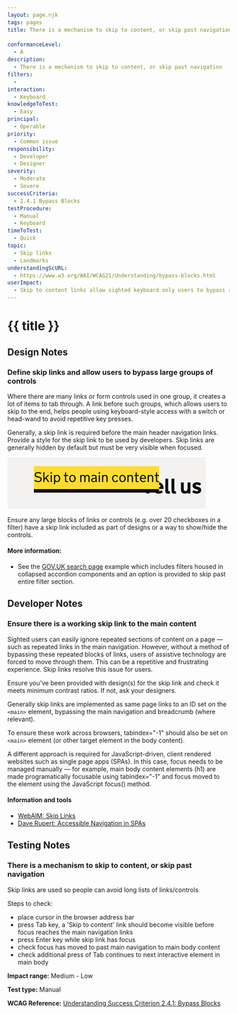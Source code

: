 ```yaml
---
layout: page.njk
tags: pages
title: There is a mechanism to skip to content, or skip past navigation

conformanceLevel:
  - A
description:
  - There is a mechanism to skip to content, or skip past navigation
filters:
  -
interaction:
  - Keyboard
knowledgeToTest:
  - Easy
principal:
  - Operable
priority:
  - Common issue
responsibility:
  - Developer
  - Designer
severity:
  - Moderate
  - Severe
successCriteria:
  - 2.4.1 Bypass Blocks
testProcedure:
  - Manual
  - Keyboard
timeToTest:
  - Quick
topic:
  - Skip links
  - Landmarks
understandingScURL:
  - https://www.w3.org/WAI/WCAG21/Understanding/bypass-blocks.html
userImpact:
  - Skip to content links allow sighted keyboard only users to bypass repeated blocks of links and access the main page content more easily and efficiently
---
```


# {{ title }}

## Design Notes

### Define skip links and allow users to bypass large groups of controls

Where there are many links or form controls used in one group, it creates a lot of items to tab through. A link before such groups, which allows users to skip to the end, helps people using keyboard-style access with a switch or head-wand to avoid repetitive key presses.

Generally, a skip link is required before the main header navigation links. Provide a style for the skip link to be used by developers. Skip links are generally hidden by default but must be very visible when focused.

![](/images/skip-to-main-content.png)

Ensure any large blocks of links or controls (e.g. over 20 checkboxes in a filter) have a skip link included as part of designs or a way to show/hide the controls.

#### More information:

- See the [GOV.UK search page](https://www.gov.uk/search/all?keywords=test&order=relevance) example which includes filters housed in collapsed accordion components and an option is provided to skip past entire filter section.

## Developer Notes

### Ensure there is a working skip link to the main content

Sighted users can easily ignore repeated sections of content on a page — such as repeated links in the main navigation. However, without a method of bypassing these repeated blocks of links, users of assistive technology are forced to move through them. This can be a repetitive and frustrating experience. Skip links resolve this issue for users.

Ensure you've been provided with design(s) for the skip link and check it meets minimum contrast ratios. If not, ask your designers.

Generally skip links are implemented as same page links to an ID set on the `<main>` element, bypassing the main navigation and breadcrumb (where relevant).

To ensure these work across browsers, tabindex="-1" should also be set on `<main>` element (or other target element in the body content).

A different approach is required for JavaScript-driven, client rendered websites such as single page apps (SPAs). In this case, focus needs to be managed manually — for example, main body content elements (h1) are made programatically focusable using tabindex="-1" and focus moved to the element using the JavaScript focus() method.

#### Information and tools

- [WebAIM: Skip Links](https://webaim.org/techniques/skipnav/)
- [Dave Rupert: Accessible Navigation in SPAs](https://daverupert.com/2019/01/accessible-page-navigations-in-single-page-apps/)

## Testing Notes

### There is a mechanism to skip to content, or skip past navigation

Skip links are used so people can avoid long lists of links/controls

Steps to check:

- place cursor in the browser address bar
- press Tab key, a 'Skip to content' link should become visible before focus reaches the main navigation links
- press Enter key while skip link has focus
- check focus has moved to past main navigation to main body content
- check additional press of Tab continues to next interactive element in main body

**Impact range:** Medium - Low

**Test type:** Manual

**WCAG Reference:** [Understanding Success Criterion 2.4.1: Bypass Blocks](https://www.w3.org/WAI/WCAG21/Understanding/bypass-blocks)
